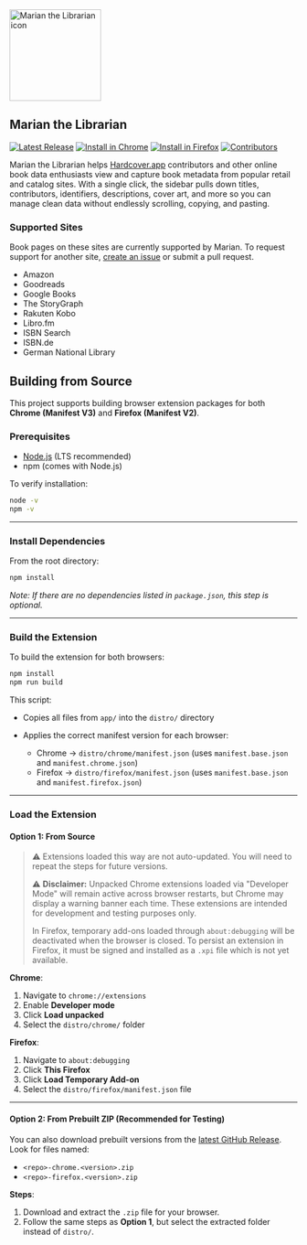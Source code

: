 <img src="src/icons/icon-full.png" alt="Marian the Librarian icon" width="160" />

## Marian the Librarian
[![Latest Release](https://img.shields.io/github/v/release/jacobtender/marian-extension?color=16a34a&label=Latest%20Release)](https://github.com/jacobtender/marian-extension/releases/latest)
[![Install in Chrome](https://img.shields.io/badge/Chrome%20Web%20Store-Install-blue?logo=googlechrome&logoColor=white)](https://chromewebstore.google.com/detail/marian-the-librarian/gpnkkkbefalodcjhgafioibknoingann)
[![Install in Firefox](https://img.shields.io/badge/Firefox%20Add--ons-Install-orange?logo=firefox&logoColor=white)](https://addons.mozilla.org/firefox/addon/marian-the-librarian/)
[![Contributors](https://img.shields.io/github/contributors/jacobtender/marian-extension?color=8b5cf6&logo=github)](https://github.com/jacobtender/marian-extension/graphs/contributors)

Marian the Librarian helps [Hardcover.app](https://hardcover.app/join?referrer_id=8753) contributors and other online book data enthusiasts view and capture book metadata from popular retail and catalog sites. With a single click, the sidebar pulls down titles, contributors, identifiers, descriptions, cover art, and more so you can manage clean data without endlessly scrolling, copying, and pasting.

### Supported Sites
Book pages on these sites are currently supported by Marian. To request support for another site, [create an issue](https://github.com/jacobtender/marian-extension/issues/new?template=site-support-request.md) or submit a pull request.

- Amazon
- Goodreads
- Google Books
- The StoryGraph
- Rakuten Kobo
- Libro.fm
- ISBN Search
- ISBN.de
- German National Library


## Building from Source

This project supports building browser extension packages for both **Chrome (Manifest V3)** and **Firefox (Manifest V2)**.

### Prerequisites

* [Node.js](https://nodejs.org/) (LTS recommended)
* npm (comes with Node.js)

To verify installation:

```bash
node -v
npm -v
```

---

### Install Dependencies

From the root directory:

```bash
npm install
```

*Note: If there are no dependencies listed in `package.json`, this step is optional.*

---

### Build the Extension

To build the extension for both browsers:

```bash
npm install
npm run build
```

This script:

* Copies all files from `app/` into the `distro/` directory
* Applies the correct manifest version for each browser:

  * Chrome → `distro/chrome/manifest.json` (uses `manifest.base.json` and `manifest.chrome.json`)
  * Firefox → `distro/firefox/manifest.json` (uses `manifest.base.json` and `manifest.firefox.json`)

---

### Load the Extension

#### Option 1: From Source

> ⚠️ Extensions loaded this way are not auto-updated. You will need to repeat the steps for future versions.
>
> ⚠️ **Disclaimer:** Unpacked Chrome extensions loaded via "Developer Mode" will remain active across browser restarts, but Chrome may display a warning banner each time. These extensions are intended for development and testing purposes only.  
>
> In Firefox, temporary add-ons loaded through `about:debugging` will be deactivated when the browser is closed. To persist an extension in Firefox, it must be signed and installed as a `.xpi` file which is not yet available.
>

**Chrome**:

1. Navigate to `chrome://extensions`
2. Enable **Developer mode**
3. Click **Load unpacked**
4. Select the `distro/chrome/` folder

**Firefox**:

1. Navigate to `about:debugging`
2. Click **This Firefox**
3. Click **Load Temporary Add-on**
4. Select the `distro/firefox/manifest.json` file

---

#### Option 2: From Prebuilt ZIP (Recommended for Testing)

You can also download prebuilt versions from the [latest GitHub Release](https://github.com/jacobtender/marian-extension/releases/latest). Look for files named:

* `<repo>-chrome.<version>.zip`
* `<repo>-firefox.<version>.zip`

**Steps**:

1. Download and extract the `.zip` file for your browser.
2. Follow the same steps as **Option 1**, but select the extracted folder instead of `distro/`.
